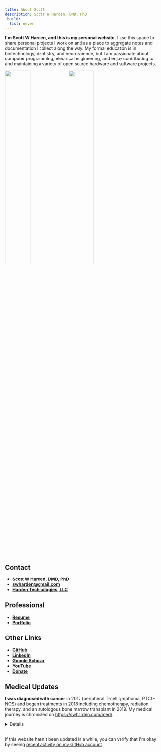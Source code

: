 ```yaml
---
title: About Scott
description: Scott W Harden, DMD, PhD
_build:
  list: never
---
```


**I'm Scott W Harden, and this is my personal website.** I use this space to share personal projects I work on and as a place to aggregate notes and documentation I collect along the way. My formal education is in biotechnology, dentistry, and neuroscience, but I am passionate about computer programming, electrical engineering, and enjoy contributing to and maintaining a variety of open source hardware and software projects.

<div class="text-center my-5">
<img src="https://swharden.com/static/misc/about/scott-w-harden.jpg" style="width: 40%" class="img-fluid d-inline-block border-dark border m-3 shadow">
<img src="https://swharden.com/static/misc/about/scott-w-harden-dentist.jpg" style="width: 40%" class="img-fluid d-inline-block border-dark border m-3 shadow">
</div>

## Contact

* **Scott W Harden, DMD, PhD**
* [**swharden@gmail.com**](mailto:swharden@gmail.com)
* [**Harden Technologies, LLC**](https://tech.swharden.com/)

## Professional
* [**Resume**](https://swharden.com/resume/resume.pdf)
* [**Portfolio**](https://swharden.com/portfolio/)

## Other Links
* [**GitHub**](https://github.com/swharden)
* [**LinkedIn**](https://www.linkedin.com/in/swharden/)
* [**Google Scholar**](https://scholar.google.com/citations?user=egCaj-AAAAAJ)
* [**YouTube**](https://www.youtube.com/SWHarden)
* [**Donate**](https://swharden.com/donate/)

## Medical Updates

**I was diagnosed with cancer** in 2012 (peripheral T-cell lymphoma, PTCL-NOS) 
and began treatments in 2018 including chemotherapy, radiation therapy, 
and an autologous bone marrow transplant in 2019.
My medical journey is chronicled on https://swharden.com/med/

<details>
  
**About my disease:**
<br>
&bull; [Understanding Peripheral T-Cell Lymphoma (video)](https://www.youtube.com/watch?v=6ih0GTBGq7A)<br>
&bull; [Peripheral T-Cell Lymphoma Fact Sheet (PDF)](https://swharden.com/static/misc/about/ptcl.pdf)

**How to help:**
<br>
&bull; Join the [bone marrow donor registry](https://my.bethematch.org/s/join) - it's free and just requires a cheek swab! (US adults 18-40)

<img src="https://swharden.com/static/misc/about/scott-harden-cancer-after-transplant.jpg" class="mx-auto w-75 my-5 border-dark border shadow">

> **July, 2022:**
> A recent CT scan indicated evidence of relapse. 
> Although I am not in immediate danger, 
> 3 years after my autologous bone marrow transplant it now seems that 
> I may require additional treatment at some point. 
> Currently things are moving slowly, 
> so my next course of treatment is not yet decided.
> I'll update this page as I learn more.

> **July, 2023:**
> Following-up one year after my last update, I'm happy to report that things
> are still moving very slowly. I was extremely concerned at this time last year 
> after freshly getting the "relapse" diagnosis, but now that I've gone a full year 
> without major changes in my medical condition, it means that I have a good chance of
> remaining stable for a long time to come.

> **January, 2024:**
> There is no evidence of additional progression at this time, 
> so I feel like I'm back on track for a full recovery!
> April 2024 marks the 5 year anniversary of my 
> bone marrow transplant, and if I get to that point
> without evidence of further progression I will be
> happy to consider myself cancer free!

> **June 11, 2024:**
> Five years have passed since I
> [left the bone marrow transplant unit](https://swharden.com/med/),
> and I am happy to report that I am still healthy!
> My immune system never fully recovered, but I'm stable now,
> and couldn't be happier with my outcome
> and the amazing medical team that supported me along the way.
> Although there will always be a chance that my weird immune system
> may act up again and require further treatment,
> the longer I go without issue the less likely that becomes.
> I'm looking forward to enjoying my life and am excited about my future!

</details>

<br />

If this website hasn't been updated in a while, 
you can verify that I'm okay by seeing 
[recent activity on my GitHub account](https://github.com/swharden)
